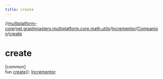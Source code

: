 ```yaml
---
title: create
---
```

//[multiplatform-core](../../../../index.html)/[net.graphmasters.multiplatform.core.math.utils](../../index.html)/[Incrementor](../index.html)/[Companion](index.html)/[create](create.html)



# create



[common]\
fun [create](create.html)(): [Incrementor](../index.html)




